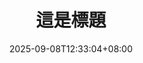 ---
title: "這是標題"
date: 2025-09-08T12:33:04+08:00
draft: false
# 新增或修改以下 cover 部分
cover:
    image: "/img/demo2.png" # 確保路徑與你的圖片實際位置匹配，這個路徑應該是相對於 static 資料夾的
    alt: "Demo Image" # 可選
    caption: "這是一張示範圖片" # 可選
---